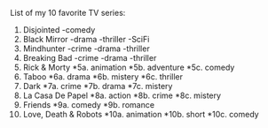 List of my 10 favorite TV series:
1. Disjointed
  -comedy
2. Black Mirror
  -drama
  -thriller
  -SciFi
3. Mindhunter
  -crime
  -drama
  -thriller
4. Breaking Bad
  -crime
  -drama
  -thriller
5. Rick & Morty
  *5a. animation
  *5b. adventure
  *5c. comedy
6. Taboo
  *6a. drama
  *6b. mistery
  *6c. thriller
7. Dark
  *7a. crime
  *7b. drama
  *7c. mistery
8. La Casa De Papel
  *8a. action
  *8b. crime
  *8c. mistery
9. Friends
  *9a. comedy
  *9b. romance
10. Love, Death & Robots
  *10a. animation
  *10b. short
  *10c. comedy
